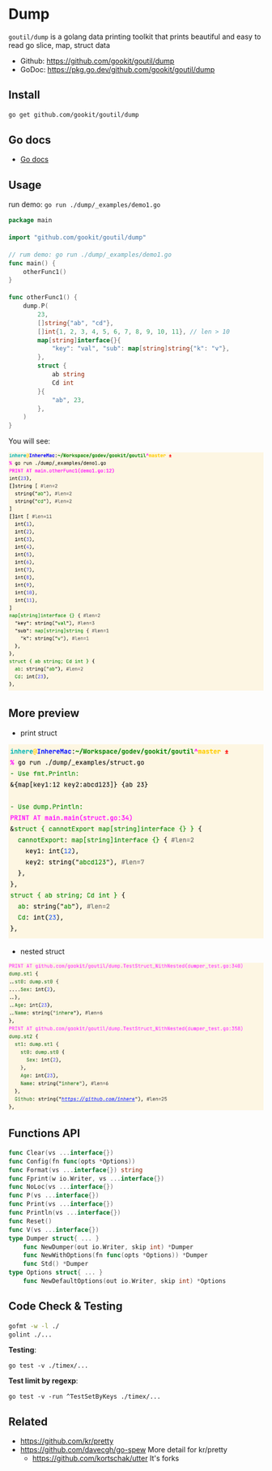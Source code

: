 # Dump

`goutil/dump` is a golang data printing toolkit that prints beautiful and easy to read go slice, map, struct data

- Github: https://github.com/gookit/goutil/dump
- GoDoc: https://pkg.go.dev/github.com/gookit/goutil/dump

## Install

```bash
go get github.com/gookit/goutil/dump
```

## Go docs

- [Go docs](https://pkg.go.dev/github.com/gookit/goutil/dump)

## Usage

run demo: `go run ./dump/_examples/demo1.go`

```go
package main

import "github.com/gookit/goutil/dump"

// rum demo: go run ./dump/_examples/demo1.go
func main() {
	otherFunc1()
}

func otherFunc1() {
	dump.P(
		23,
		[]string{"ab", "cd"},
		[]int{1, 2, 3, 4, 5, 6, 7, 8, 9, 10, 11}, // len > 10
		map[string]interface{}{
			"key": "val", "sub": map[string]string{"k": "v"},
		},
		struct {
			ab string
			Cd int
		}{
			"ab", 23,
		},
	)
}
```

You will see:

![](_examples/preview-demo1.png)

## More preview

- print struct

![](_examples/struct.png)

- nested struct

![](_examples/preview-nested-struct.png)

## Functions API

```go
func Clear(vs ...interface{})
func Config(fn func(opts *Options))
func Format(vs ...interface{}) string
func Fprint(w io.Writer, vs ...interface{})
func NoLoc(vs ...interface{})
func P(vs ...interface{})
func Print(vs ...interface{})
func Println(vs ...interface{})
func Reset()
func V(vs ...interface{})
type Dumper struct{ ... }
    func NewDumper(out io.Writer, skip int) *Dumper
    func NewWithOptions(fn func(opts *Options)) *Dumper
    func Std() *Dumper
type Options struct{ ... }
    func NewDefaultOptions(out io.Writer, skip int) *Options
```

## Code Check & Testing

```bash
gofmt -w -l ./
golint ./...
```

**Testing**:

```shell
go test -v ./timex/...
```

**Test limit by regexp**:

```shell
go test -v -run ^TestSetByKeys ./timex/...
```

## Related

- https://github.com/kr/pretty
- https://github.com/davecgh/go-spew More detail for kr/pretty
  - https://github.com/kortschak/utter It's forks
